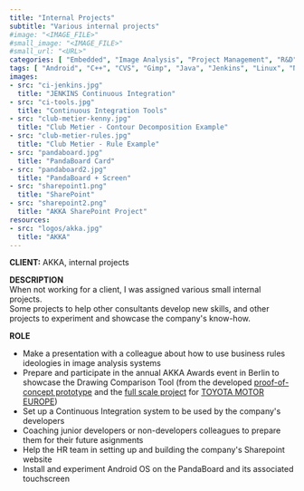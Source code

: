 ```yaml
---
title: "Internal Projects"
subtitle: "Various internal projects"
#image: "<IMAGE_FILE>"
#small_image: "<IMAGE_FILE>"
#small_url: "<URL>"
categories: [ "Embedded", "Image Analysis", "Project Management", "R&D", "Support", "Team Management", "Web" ]
tags: [ "Android", "C++", "CVS", "Gimp", "Java", "Jenkins", "Linux", "NetBeans", "OpenCV", "Qt", "Sharepoint", "Sonar", "Swing", "VB", "Visual Studio", "Windows", "XML" ]
images:
- src: "ci-jenkins.jpg"
  title: "JENKINS Continuous Integration"
- src: "ci-tools.jpg"
  title: "Continuous Integration Tools"
- src: "club-metier-kenny.jpg"
  title: "Club Metier - Contour Decomposition Example"
- src: "club-metier-rules.jpg"
  title: "Club Metier - Rule Example"
- src: "pandaboard.jpg"
  title: "PandaBoard Card"
- src: "pandaboard2.jpg"
  title: "PandaBoard + Screen"
- src: "sharepoint1.png"
  title: "SharePoint"
- src: "sharepoint2.png"
  title: "AKKA SharePoint Project"
resources:
- src: "logos/akka.jpg"
  title: "AKKA"
---
```


<b>CLIENT:</b> AKKA, internal projects<br>

<b>DESCRIPTION</b><br>
When not working for a client, I was assigned various small internal projects.<br>
Some projects to help other consultants develop new skills, and other projects to experiment and showcase the company's know-how.<br>

<b>ROLE</b><br>
- Make a presentation with a colleague about how to use business rules ideologies in image analysis systems<br>
- Prepare and participate in the annual AKKA Awards event in Berlin to showcase the Drawing Comparison Tool (from the developed [proof-of-concept prototype](/pro/akka/dct-poc) and the [full scale project](/pro/tme/dct) for [TOYOTA MOTOR EUROPE](/pro/tme))<br>
- Set up a Continuous Integration system to be used by the company's developers<br>
- Coaching junior developers or non-developers colleagues to prepare them for their future asignments<br>
- Help the HR team in setting up and building the company's Sharepoint website<br>
- Install and experiment Android OS on the PandaBoard and its associated touchscreen<br>
